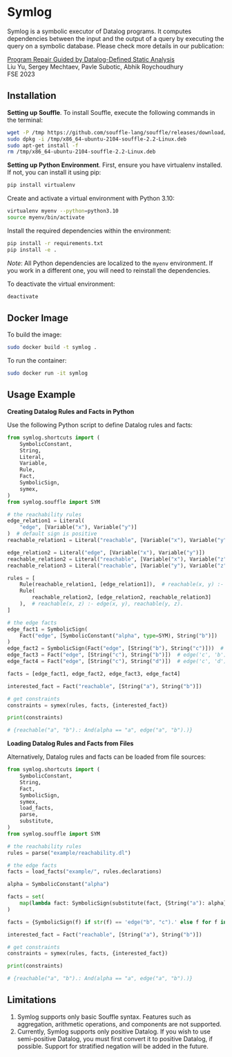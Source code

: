 # Symlog

Symlog is a symbolic executor of Datalog programs. It computes dependencies between the input and the output of a query by executing the query on a symbolic database. Please check more details in our publication:

[Program Repair Guided by Datalog-Defined Static Analysis](https://mechtaev.com/files/fse23.pdf)<br>
Liu Yu, Sergey Mechtaev, Pavle Subotic, Abhik Roychoudhury<br>
FSE 2023


## Installation

**Setting up Souffle**.
To install Souffle, execute the following commands in the terminal:

```bash
wget -P /tmp https://github.com/souffle-lang/souffle/releases/download/2.2/x86_64-ubuntu-2104-souffle-2.2-Linux.deb
sudo dpkg -i /tmp/x86_64-ubuntu-2104-souffle-2.2-Linux.deb
sudo apt-get install -f
rm /tmp/x86_64-ubuntu-2104-souffle-2.2-Linux.deb
```


**Setting up Python Environment**.
First, ensure you have virtualenv installed. If not, you can install it using pip:

```bash
pip install virtualenv
```

Create and activate a virtual environment with Python 3.10:

```bash
virtualenv myenv --python=python3.10
source myenv/bin/activate
```

Install the required dependencies within the environment:

```bash
pip install -r requirements.txt
pip install -e .
```

*Note*: All Python dependencies are localized to the `myenv` environment. If you work in a different one, you will need to reinstall the dependencies.

To deactivate the virtual environment:
    
```bash
deactivate
```

## Docker Image
To build the image:
```bash
sudo docker build -t symlog . 
```
To run the container:
```bash
sudo docker run -it symlog
```

## Usage Example
**Creating Datalog Rules and Facts in Python**

Use the following Python script to define Datalog rules and facts:

```Python
from symlog.shortcuts import (
    SymbolicConstant,
    String,
    Literal,
    Variable,
    Rule,
    Fact,
    SymbolicSign,
    symex,
)
from symlog.souffle import SYM

# the reachability rules
edge_relation1 = Literal(
    "edge", [Variable("x"), Variable("y")]
)  # default sign is positive
reachable_relation1 = Literal("reachable", [Variable("x"), Variable("y")])

edge_relation2 = Literal("edge", [Variable("x"), Variable("y")])
reachable_relation2 = Literal("reachable", [Variable("x"), Variable("z")])
reachable_relation3 = Literal("reachable", [Variable("y"), Variable("z")])

rules = [
    Rule(reachable_relation1, [edge_relation1]),  # reachable(x, y) :- edge(x, y).
    Rule(
        reachable_relation2, [edge_relation2, reachable_relation3]
    ),  # reachable(x, z) :- edge(x, y), reachable(y, z).
]

# the edge facts
edge_fact1 = SymbolicSign(
    Fact("edge", [SymbolicConstant("alpha", type=SYM), String("b")])
)
edge_fact2 = SymbolicSign(Fact("edge", [String("b"), String("c")]))  # edge('b', 'c').
edge_fact3 = Fact("edge", [String("c"), String("b")])  # edge('c', 'b').
edge_fact4 = Fact("edge", [String("c"), String("d")])  # edge('c', 'd').

facts = [edge_fact1, edge_fact2, edge_fact3, edge_fact4]

interested_fact = Fact("reachable", [String("a"), String("b")])

# get constraints
constraints = symex(rules, facts, {interested_fact})

print(constraints)

# {reachable("a", "b").: And(alpha == "a", edge("a", "b").)}

```

**Loading Datalog Rules and Facts from Files**

Alternatively, Datalog rules and facts can be loaded from file sources:

```Python
from symlog.shortcuts import (
    SymbolicConstant,
    String,
    Fact,
    SymbolicSign,
    symex,
    load_facts,
    parse,
    substitute,
)
from symlog.souffle import SYM

# the reachability rules
rules = parse("example/reachability.dl")

# the edge facts
facts = load_facts("example/", rules.declarations)

alpha = SymbolicConstant("alpha")

facts = set(
    map(lambda fact: SymbolicSign(substitute(fact, {String("a"): alpha})), facts)
)

facts = {SymbolicSign(f) if str(f) == 'edge("b", "c").' else f for f in facts}

interested_fact = Fact("reachable", [String("a"), String("b")])

# get constraints
constraints = symex(rules, facts, {interested_fact})

print(constraints)

# {reachable("a", "b").: And(alpha == "a", edge("a", "b").)}
```

## Limitations
1. Symlog supports only basic Souffle syntax. Features such as aggregation, arithmetic operations, and components are not supported.
2. Currently, Symlog supports only positive Datalog. If you wish to use semi-positive Datalog, you must first convert it to positive Datalog, if possible. Support for stratified negation will be added in the future.
